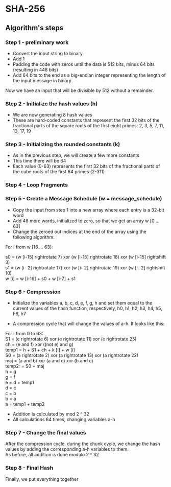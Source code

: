 # SHA-256

## Algorithm's steps

### Step 1 - preliminary work

* Convert the input string to binary
* Add 1
* Padding the code with zeros until the data is 512 bits, minus 64 bits (resulting in 448 bits)
* Add 64 bits to the end as a big-endian integer representing the length of the input message in binary

Now we have an input that will be divisible by 512 without a remainder.

### Step 2 - Initialize the hash values (h)

* We are now generating 8 hash values
* These are hard-coded constants that represent the first 32 bits of the fractional parts of the square roots of the first eight primes: 2, 3, 5, 7, 11, 13, 17, 19

### Step 3 - Initializing the rounded constants (k)

* As in the previous step, we will create a few more constants
* This time there will be 64
* Each value (0-63) represents the first 32 bits of the fractional parts of the cube roots of the first 64 primes (2-311)

### Step 4 - Loop Fragments

### Step 5 - Create a Message Schedule (w = message_schedule)

* Copy the input from step 1 into a new array where each entry is a 32-bit word
* Add 48 more words, initialized to zero, so that we get an array w [0 ... 63]
* Change the zeroed out indices at the end of the array using the following algorithm:<br>

For i from w [16 ... 63]:

s0 = (w [i-15] rightrotate 7) xor (w [i-15] rightrotate 18) xor (w [i-15] rightshift 3)<br>
s1 = (w [i- 2] rightrotate 17) xor (w [i- 2] rightrotate 19) xor (w [i- 2] rightshift 10)<br>
w [i] = w [i-16] + s0 + w [i-7] + s1

### Step 6 - Compression

* Initialize the variables a, b, c, d, e, f, g, h and set them equal to the current values of the hash function, 
respectively, h0, h1, h2, h3, h4, h5, h6, h7

* A compression cycle that will change the values of a-h. It looks like this:

For i from 0 to 63: <br>
S1 = (e rightrotate 6) xor (e rightrotate 11) xor (e rightrotate 25)<br>
ch = (e and f) xor ((not e) and g)<br>
temp1 = h + S1 + ch + k [i] + w [i]<br>
S0 = (a rightrotate 2) xor (a rightrotate 13) xor (a rightrotate 22)<br>
maj = (a and b) xor (a and c) xor (b and c)<br>
temp2: = S0 + maj<br>
h = g<br>
g = f<br>
e = d + temp1<br>
d = c<br>
c = b<br>
b = a<br>
a = temp1 + temp2<br>

* Addition is calculated by mod 2 ^ 32
* All calculations 64 times, changing variables a-h

### Step 7 - Change the final values

After the compression cycle, during the chunk cycle, we change the hash values by adding the corresponding a-h variables to them.<br>
As before, all addition is done modulo 2 ^ 32

### Step 8 - Final Hash

Finally, we put everything together